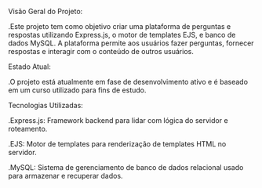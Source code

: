Visão Geral do Projeto:
 
.Este projeto tem como objetivo criar uma plataforma de perguntas e respostas utilizando Express.js, o motor de templates EJS, e banco de dados MySQL. A plataforma permite aos usuários fazer perguntas, fornecer respostas e interagir com o conteúdo de outros usuários.

Estado Atual:

.O projeto está atualmente em fase de desenvolvimento ativo e é baseado em um curso utilizado para fins de estudo.

Tecnologias Utilizadas:

.Express.js: Framework backend para lidar com lógica do servidor e roteamento.

.EJS: Motor de templates para renderização de templates HTML no servidor.

.MySQL: Sistema de gerenciamento de banco de dados relacional usado para armazenar e recuperar dados.

